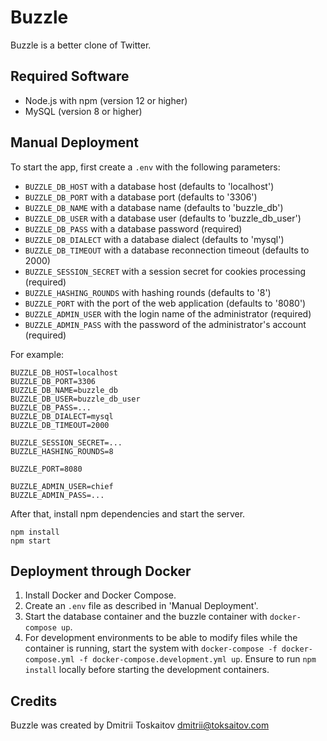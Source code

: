 Buzzle
======

Buzzle is a better clone of Twitter.

## Required Software

* Node.js with npm (version 12 or higher)
* MySQL (version 8 or higher)

## Manual Deployment

To start the app, first create a `.env` with
the following parameters:

* `BUZZLE_DB_HOST` with a database host (defaults to 'localhost')
* `BUZZLE_DB_PORT` with a database port (defaults to '3306')
* `BUZZLE_DB_NAME` with a database name (defaults to 'buzzle\_db')
* `BUZZLE_DB_USER` with a database user (defaults to 'buzzle\_db\_user')
* `BUZZLE_DB_PASS` with a database password (required)
* `BUZZLE_DB_DIALECT` with a database dialect (defaults to 'mysql')
* `BUZZLE_DB_TIMEOUT` with a database reconnection timeout (defaults to 2000)
* `BUZZLE_SESSION_SECRET` with a session secret for cookies processing (required)
* `BUZZLE_HASHING_ROUNDS` with hashing rounds (defaults to '8')
* `BUZZLE_PORT` with the port of the web application (defaults to '8080')
* `BUZZLE_ADMIN_USER` with the login name of the administrator (required)
* `BUZZLE_ADMIN_PASS` with the password of the administrator's account (required)

For example:

```
BUZZLE_DB_HOST=localhost
BUZZLE_DB_PORT=3306
BUZZLE_DB_NAME=buzzle_db
BUZZLE_DB_USER=buzzle_db_user
BUZZLE_DB_PASS=...
BUZZLE_DB_DIALECT=mysql
BUZZLE_DB_TIMEOUT=2000

BUZZLE_SESSION_SECRET=...
BUZZLE_HASHING_ROUNDS=8

BUZZLE_PORT=8080

BUZZLE_ADMIN_USER=chief
BUZZLE_ADMIN_PASS=...
```

After that, install npm dependencies and start the server.

```
npm install
npm start
```

## Deployment through Docker

1. Install Docker and Docker Compose.
2. Create an `.env` file as described in 'Manual Deployment'.
3. Start the database container and the buzzle container with `docker-compose up`.
3. For development environments to be able to modify files while the container
   is running, start the system with `docker-compose -f docker-compose.yml -f docker-compose.development.yml up`. Ensure to run `npm install` locally before starting the development containers.

## Credits

Buzzle was created by Dmitrii Toskaitov <dmitrii@toksaitov.com>
